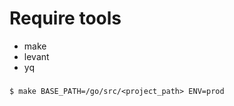 # Require tools

- make
- levant
- yq

### 

```shell
$ make BASE_PATH=/go/src/<project_path> ENV=prod
```
